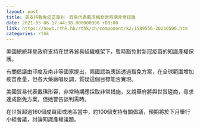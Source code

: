 ```yaml
---
layout: post
title: 美支持暫免疫苗專利　貿易代表戴琪稱非常時期非常措施
date: 2021-05-06 17:44:38.000000000 +08:00
link: https://news.rthk.hk/rthk/ch/component/k2/1589556-20210506.htm
categories: rthk
---
```


美國總統拜登政府支持在世界貿易組織框架下，暫時豁免對新冠疫苗的知識產權保護。

有關倡議由印度及南非等國家提出，兩國認為應該透過豁免方案，在全球範圍增加疫苗產量，但各大藥廠唱反調，質疑這個目標能否實現。

美國貿易代表戴琪形容，非常時期應採取非常措施，又說華府將與世貿磋商，尋求達成豁免方案，但她警告談判需時。

在世貿超過160個成員國或地區當中，約100個支持有關倡議，預期將於下月舉行小組會議，討論知識產權議題。

